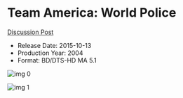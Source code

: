 # Team America: World Police

[Discussion Post](https://www.avsforum.com/threads/bass-eq-for-filtered-movies.2995212/post-59904148)

* Release Date: 2015-10-13
* Production Year: 2004
* Format: BD/DTS-HD MA 5.1

![img 0](https://i.imgur.com/7YuRyHJ.jpg)

![img 1](https://i.imgur.com/52n2QaO.png)

